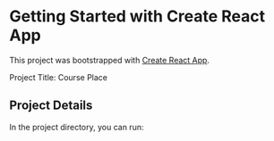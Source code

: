 # Getting Started with Create React App

This project was bootstrapped with [Create React App](https://github.com/facebook/create-react-app).

Project Title: Course Place

## Project Details

In the project directory, you can run: